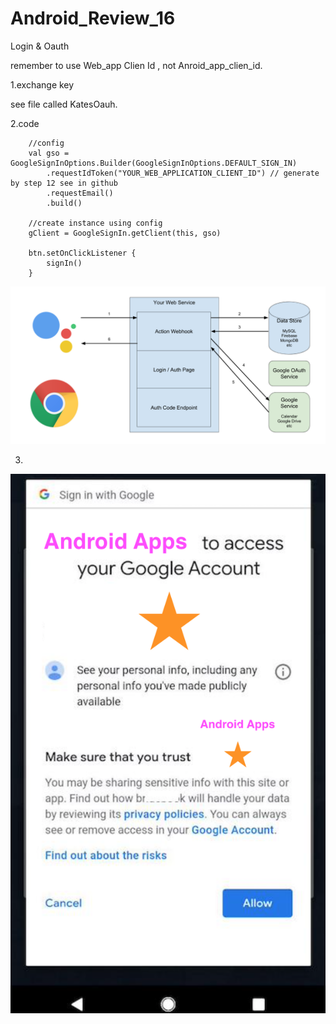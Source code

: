 # Android_Review_16
Login &amp; Oauth 


remember to use Web_app Clien Id , not Anroid_app_clien_id.

1.exchange key

  see file called KatesOauh.

2.code


        //config
        val gso = GoogleSignInOptions.Builder(GoogleSignInOptions.DEFAULT_SIGN_IN)
            .requestIdToken("YOUR_WEB_APPLICATION_CLIENT_ID") // generate by step 12 see in github
            .requestEmail()
            .build()

        //create instance using config
        gClient = GoogleSignIn.getClient(this, gso)

        btn.setOnClickListener {
            signIn()
        }
        
        

![](https://raw.githubusercontent.com/QueenieCplusplus/Android_Review_16/main/gauth.png)


3. 

![](https://raw.githubusercontent.com/QueenieCplusplus/Android_Review_16/main/output.png)
